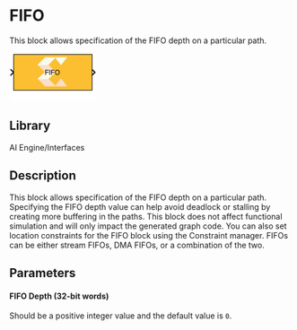 # FIFO
This block allows specification of the FIFO depth on a particular path.
  
![](./Images/block.png)  

## Library

AI Engine/Interfaces

## Description

This block allows specification of the FIFO depth on a particular path.
Specifying the FIFO depth value can help avoid deadlock or stalling by
creating more buffering in the paths. This block does not affect
functional simulation and will only impact the generated graph code. You
can also set location constraints for the FIFO block using the
Constraint manager. FIFOs can be either stream FIFOs, DMA FIFOs, or a
combination of the two.

## Parameters

#### FIFO Depth (32-bit words)  
Should be a positive integer value and the default value is `0`.
